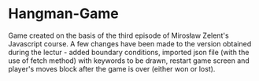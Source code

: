 # Hangman-Game

Game created on the basis of the third episode of Mirosław Zelent's Javascript course. A few changes have been made to the version obtained during the lectur - added boundary conditions, imported json file (with the use of fetch method) with keywords to be drawn, restart game screen and player's moves block after the game is over (either won or lost).
